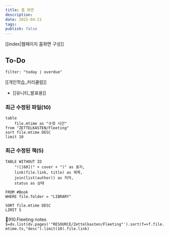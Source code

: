 ```yaml
---
title: 홈 화면
description: 
date: 2025-04-21
tags: 
publish: false
---
```

[[index|웹페이지 홈화면 구성]]
## To-Do
```todoist
filter: "today | overdue"
```

[[개인학습_커리큘럼]]


- [[유니티_발표용]]
### 최근 수정된 파일(10)
```dataview
table 
	file.mtime as "수정 시간"
from "ZETTELKASTEN/Fleeting"
sort file.mtime DESC
limit 10
```

### 최근 수정된 책(5)
```dataview
TABLE WITHOUT ID
    "![|60](" + cover + ")" as 표지,
    link(file.link, title) as 제목,
    join(list(author)) as 저자,
    status as 상태

FROM #Book
WHERE file.folder = "LIBRARY"

SORT file.mtime DESC
LIMIT 5
```

📂910.Fleeting notes
  `$=dv.list(dv.pages('"RESOURCE/Zettelkasten/Fleeting"').sort(f=>f.file.mtime.ts,"desc").limit(10).file.link)`